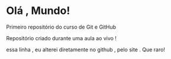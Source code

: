 # Olá , Mundo!
 Primeiro repositório do curso de Git e GitHub

 Repositório criado durante uma aula ao vivo !

 essa linha , eu alterei diretamente no github , pelo site . Que raro!
